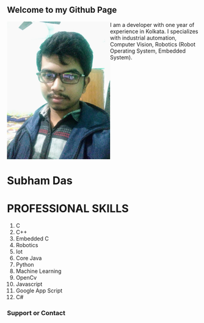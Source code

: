 ## Welcome to my Github Page



<img src="images/IMG_20201218_191808%20(3).jpeg" align="left" alt="subham das" width=270 />

I am a developer with one year of experience in Kolkata. 
I specializes with industrial automation, Computer Vision, 
Robotics (Robot Operating System, Embedded System).

 <br clear="left"/>
<h1 align="left">Subham Das</h1>


<h1>PROFESSIONAL SKILLS</h1>

1. C
2. C++
3. Embedded C
4. Robotics
5. Iot
6. Core Java
7. Python
8. Machine Learning
9. OpenCv
10. Javascript
11. Google App Script
12. C#


### Support or Contact
